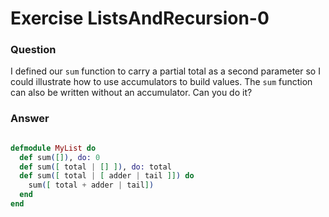 Exercise ListsAndRecursion-0
============================

### Question

I defined our `sum` function to carry a partial total as a second parameter so I could illustrate how to use accumulators to build values. The `sum` function can also be written without an accumulator. Can you do it?


### Answer

```elixir

defmodule MyList do
  def sum([]), do: 0
  def sum([ total | [] ]), do: total
  def sum([ total | [ adder | tail ]]) do
    sum([ total + adder | tail])
  end
end

```
